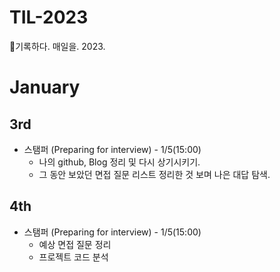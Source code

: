 # TIL-2023
📄기록하다. 매일을. 2023.

# January
## 3rd
- 스탬퍼 (Preparing for interview) - 1/5(15:00)
  - 나의 github, Blog 정리 및 다시 상기시키기.
  - 그 동안 보았던 면접 질문 리스트 정리한 것 보며 나은 대답 탐색.
  
## 4th
- 스탬퍼 (Preparing for interview) - 1/5(15:00)
  - 예상 면접 질문 정리
  - 프로젝트 코드 분석
